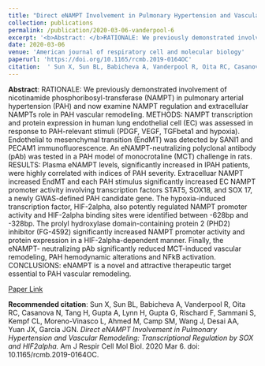 ```yaml
--- 
title: "Direct eNAMPT Involvement in Pulmonary Hypertension and Vascular Remodeling: Transcriptional Regulation by SOX and HIF2alpha." 
collection: publications 
permalink: /publication/2020-03-06-vanderpool-6 
excerpt: '<b>Abstract: </b>RATIONALE: We previously demonstrated involvement of nicotinamide phosphoribosyl-transferase (NAMPT) in pulmonary arterial hypertension (PAH) and now examine NAMPT regulation and extracellular NAMPTs role in PAH vascular remodeling. METHODS: NAMPT transcription and protein expression in human lung endothelial cell (EC) was assessed in response to [...]' 
date: 2020-03-06 
venue: 'American journal of respiratory cell and molecular biology' 
paperurl: 'https://doi.org/10.1165/rcmb.2019-0164OC' 
citation:  ' Sun X, Sun BL, Babicheva A, Vanderpool R, Oita RC, Casanova N, Tang H, Gupta A, Lynn H, Gupta G, Rischard F, Sammani S, Kempf CL, Moreno-Vinasco L, Ahmed M, Camp SM, Wang J, Desai AA, Yuan JX, Garcia JGN. <i>Direct eNAMPT Involvement in Pulmonary Hypertension and Vascular Remodeling: Transcriptional Regulation by SOX and HIF2alpha.</i> Am J Respir Cell Mol Biol. 2020 Mar 6. doi: 10.1165/rcmb.2019-0164OC.' 
--- 
```

<b>Abstract</b>:  RATIONALE: We previously demonstrated involvement of nicotinamide phosphoribosyl-transferase (NAMPT) in pulmonary arterial hypertension (PAH) and now examine NAMPT regulation and extracellular NAMPTs role in PAH vascular remodeling. METHODS: NAMPT transcription and protein expression in human lung endothelial cell (EC) was assessed in response to PAH-relevant stimuli (PDGF, VEGF, TGFbeta1 and hypoxia). Endothelial to mesenchymal transition (EndMT) was detected by SANI1 and PECAM1 immunofluorescence. An eNAMPT-neutralizing polyclonal antibody (pAb) was tested in a PAH model of monocrotaline (MCT) challenge in rats. RESULTS: Plasma eNAMPT levels, significantly increased in IPAH patients, were highly correlated with indices of PAH severity. Extracelluar NAMPT increased EndMT and each PAH stimulus significantly increased EC NAMPT promoter activity involving transcription factors STAT5, SOX18, and SOX 17, a newly GWAS-defined PAH candidate gene. The hypoxia-induced transcription factor, HIF-2alpha, also potently regulated NAMPT promoter activity and HIF-2alpha binding sites were identified between -628bp and -328bp. The prolyl hydroxylase domain-containing protein 2 (PHD2) inhibitor (FG-4592) significantly increased NAMPT promoter activity and protein expression in a HIF-2alpha-dependent manner. Finally, the eNAMPT- neutralizing pAb significantly reduced MCT-induced vascular remodeling, PAH hemodynamic alterations and NFkB activation. CONCLUSIONS: eNAMPT is a novel and attractive therapeutic target essential to PAH vascular remodeling.  
 
[Paper Link](https://doi.org/10.1165/rcmb.2019-0164OC) 
 
<b>Recommended citation</b>:  Sun X, Sun BL, Babicheva A, Vanderpool R, Oita RC, Casanova N, Tang H, Gupta A, Lynn H, Gupta G, Rischard F, Sammani S, Kempf CL, Moreno-Vinasco L, Ahmed M, Camp SM, Wang J, Desai AA, Yuan JX, Garcia JGN. <i>Direct eNAMPT Involvement in Pulmonary Hypertension and Vascular Remodeling: Transcriptional Regulation by SOX and HIF2alpha.</i> Am J Respir Cell Mol Biol. 2020 Mar 6. doi: 10.1165/rcmb.2019-0164OC. 
